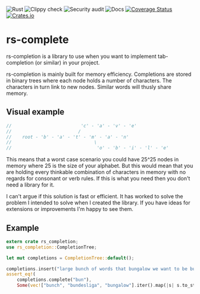 ![Rust](https://github.com/LiquidityC/rs-complete/workflows/Rust/badge.svg)
![Clippy check](https://github.com/LiquidityC/rs-complete/workflows/Clippy%20check/badge.svg)
![Security audit](https://github.com/LiquidityC/rs-complete/workflows/Security%20audit/badge.svg)
![Docs](https://docs.rs/rs-complete/badge.svg)
[![Coverage Status](https://coveralls.io/repos/github/LiquidityC/rs-complete/badge.svg?branch=master)](https://coveralls.io/github/LiquidityC/rs-complete?branch=master)
[![Crates.io](https://img.shields.io/crates/v/rs-complete)](https://crates.io/crates/rs-complete)

# rs-complete

rs-completion is a library to use when you want to implement tab-completion (or similar)
in your project.

rs-completion is mainly built for memory efficiency. Completions are stored in binary trees
where each node holds a number of characters. The characters in turn link to new nodes. Similar
words will thusly share memory.

## Visual example

```rust
//                          'c' - 'a' - 'v' - 'e'
//                         /
//    root - 'b' - 'a' - 't' - 'm' - 'a' - 'n'
//                               \
//                                'o' - 'b' - 'i' - 'l' - 'e'
```


This means that a worst case scenario you could have 25^25 nodes in memory where 25 is the size
of your alphabet. But this would mean that you are holding every thinkable combination of
characters in memory with no regards for consonant or verb rules. If this is what you need then
you don't need a library for it.

I can't argue if this solution is fast or efficient. It has worked to solve the problem 
I intended to solve when I created the library. If you have ideas for extensions or
improvements I'm happy to see them.

## Example
```rust
extern crate rs_completion;
use rs_completion::CompletionTree;

let mut completions = CompletionTree::default();

completions.insert("large bunch of words that bungalow we want to be bundesliga able to complete");
assert_eq!(
    completions.complete("bun"),
    Some(vec!["bunch", "bundesliga", "bungalow"].iter().map(|s| s.to_string()).collect()));
```

